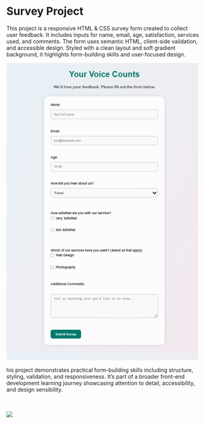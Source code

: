 <h1>Survey Project</h1>
<p>This project is a responsive HTML & CSS survey form created to collect user feedback. It includes inputs for name, email, age, satisfaction, services used, and comments. The form uses semantic HTML, client-side validation, and accessible design. Styled with a clean layout and soft gradient background, it highlights form-building skills and user-focused design.</p>

<a href="https://github.com/BackusA920/Survey-Project"></a>

  <img src="./assets/2025-06-01 23_47_42-Window.png" width="500" >
  <p>his project demonstrates practical form-building skills including structure, styling, validation, and responsiveness. It’s part of a broader front-end development learning journey showcasing attention to detail, accessibility, and design sensibility.</p>
  
<br><br>
<a href="https://github.com/BackusA920/Survey-Project">
  <img src="https://dabuttonfactory.com/button.png?t=View+Project&f=Calibri-Bold&ts=18&tc=fff&hp=45&vp=20&w=134&h=38&c=11&bgt=unicolored&bgc=245c68&be=1">
</a>